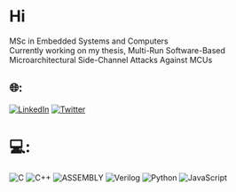 # Hi
MSc in Embedded Systems and Computers<br>Currently working on my thesis, Multi-Run Software-Based Microarchitectural Side-Channel Attacks Against MCUs


## 🌐:
[![LinkedIn](https://img.shields.io/badge/LinkedIn-%230077B5.svg?logo=linkedin&logoColor=white)](https://linkedin.com/in/andre3barbosa) [![Twitter](https://img.shields.io/badge/Twitter-%231DA1F2.svg?logo=Twitter&logoColor=white)](https://twitter.com/andre3barbosa) 

# 💻:
![C](https://img.shields.io/badge/c-%2300599C.svg?style=for-the-badge&logo=c&logoColor=white) 
![C++](https://img.shields.io/badge/c++-%2300599C.svg?style=for-the-badge&logo=c%2B%2B&logoColor=white) 
![ASSEMBLY](https://img.shields.io/badge/_-ASM-6E4C13.svg?style=for-the-badge)
![Verilog](https://img.shields.io/badge/Verilog-020385?style=for-the-badge)
![Python](https://img.shields.io/badge/python-3670A0?style=for-the-badge&logo=python&logoColor=ffdd54) 
![JavaScript](https://img.shields.io/badge/javascript-%23323330.svg?style=for-the-badge&logo=javascript&logoColor=%23F7DF1E) 
